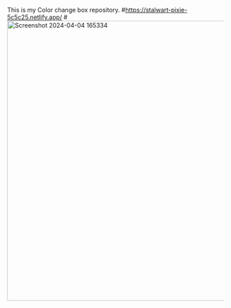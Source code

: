 This is my Color change box repository.
#https://stalwart-pixie-5c5c25.netlify.app/
#<img width="653" alt="Screenshot 2024-04-04 165334" src="https://github.com/Muktaiindraksha/Colorchange_box/assets/113412715/20982c99-fc17-4b2b-8fe1-ef1c21cbb82b">


